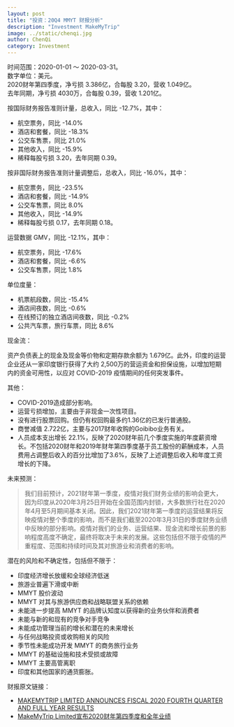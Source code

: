 ```yaml
---
layout: post
title: "投资：20Q4 MMYT 财报分析"
description: "Investment MakeMyTrip"
image: ../static/chenqi.jpg
author: ChenQi
category: Investment
---
```


时间范围：2020-01-01 ～ 2020-03-31。  
数字单位：美元。  
2020财年第四季度，净亏损 3.386亿，合每股 3.20，营收 1.049亿。  
去年同期，净亏损 4030万，合每股 0.39，营收 1.201亿。  

按国际财务报告准则计量，总收入，同比 -12.7%，其中：

+ 航空票务，同比 -14.0%
+ 酒店和套餐，同比 -18.3%
+ 公交车售票，同比 21.0%
+ 其他收入，同比 -15.9%
+ 稀释每股亏损 3.20，去年同期 0.39。

按非国际财务报告准则计量调整后，总收入，同比 -16.0%，其中：

+ 航空票务，同比 -23.5%
+ 酒店和套餐，同比 -14.9%
+ 公交车售票，同比 8.0%
+ 其他收入，同比 -14.9%
+ 稀释每股亏损 0.17，去年同期 0.18。

运营数据 GMV，同比 -12.1%，其中：

+ 航空票务，同比 -17.6%
+ 酒店和套餐，同比 -6.6%
+ 公交车售票，同比 1.8%

单位度量：

+ 机票航段数，同比 -15.4%
+ 酒店间夜数，同比 -0.6%
+ 在线预订的独立酒店间夜数，同比 -0.2%
+ 公共汽车票，旅行车票，同比 8.6%

现金流：  

资产负债表上的现金及现金等价物和定期存款余额为 1.679亿。此外，印度的运营企业还从一家印度银行获得了大约 2,500万的营运资金和担保设施，以增加短期内的资金可用性，以应对 COVID-2019 疫情期间的任何突发事件。

其他：

+ COVID-2019造成部分影响。
+ 运营亏损增加，主要由于非现金一次性项目。
+ 没有进行股票回购。但仍有权回购最多约1.36亿的已发行普通股。
+ 商誉减值 2.722亿，主要与2017财年收购的Goibibo业务有关。
+ 人员成本支出增长 22.1%，反映了2020财年前几个季度实施的年度薪资增长。不包括2020财年和2019年财年第四季度基于员工股份的薪酬成本，人员费用占调整后收入的百分比增加了3.6%，反映了上述调整后收入和年度工资增长的下降。

未来预测：

> 我们目前预计，2021财年第一季度，疫情对我们财务业绩的影响会更大，因为印度从2020年3月25日开始在全国范围内封锁，大多数旅行社在2020年4月至5月期间基本关闭。因此，我们2021财年第一季度的运营结果将反映疫情对整个季度的影响，而不是我们截至2020年3月31日的季度财务业绩中反映的部分影响。疫情对我们的业务、运营结果、现金流和增长前景的影响程度高度不确定，最终将取决于未来的发展。这些包括但不限于疫情的严重程度、范围和持续时间及其对旅游业和消费者的影响。

潜在的风险和不确定性，包括但不限于：

+ 印度经济增长放缓和全球经济低迷
+ 旅游业普遍下滑或中断
+ MMYT 股价波动
+ MMYT 对其与旅游供应商和战略联盟关系的依赖
+ 未能进一步提高 MMYT 的品牌认知度以获得新的业务伙伴和消费者
+ 未能与新的和现有的竞争对手竞争
+ 未能成功管理当前的增长和潜在的未来增长
+ 与任何战略投资或收购相关的风险
+ 季节性未能成功开发 MMYT 的商务旅行业务
+ MMYT 的基础设施和技术受损或故障
+ MMYT 主要高管离职
+ 印度和其他国家的通货膨胀。

财报原文链接：

+ [MAKEMYTRIP LIMITED ANNOUNCES FISCAL 2020 FOURTH QUARTER AND FULL YEAR RESULTS](https://www.sec.gov/Archives/edgar/data/1495153/000156459020030663/mmyt-ex991_6.htm)
+ [MakeMyTrip Limited宣布2020财年第四季度和全年业绩](https://news.futunn.com/translate/1366977211593122622/131365/0)
